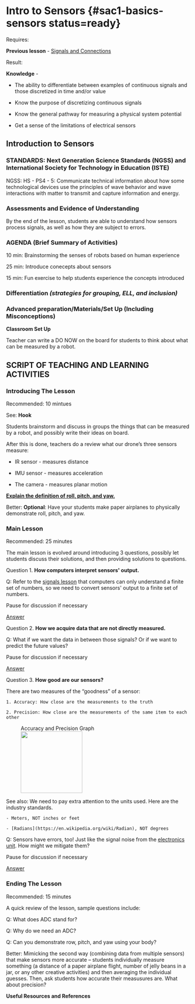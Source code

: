 # Intro to Sensors {#sac1-basics-sensors status=ready}

<div class='requirements' markdown='1'>

Requires: 

**Previous lesson** - [Signals and Connections](https://docs.duckietown.org/daffy/downloads/duckiesky_high_school/docs-duckiesky_high_school/branch/daffy-develop/doc-duckiesky_high_school/out/electronics_circuitry_signals.html)


Result: 

**Knowledge** -

- The ability to differentiate between examples of continuous signals and those discretized in time and/or value 

- Know the purpose of discretizing continuous signals

- Know the general pathway for measuring a physical system 
potential

- Get a sense of the limitations of electrical sensors


</div>

## Introduction to Sensors


### STANDARDS: Next Generation Science Standards (NGSS) and International Society for Technology in Education (ISTE)

NGSS: HS - PS4 - 5: Communicate technical information about how some technological devices use the principles of wave behavior
and wave interactions with matter to transmit and capture information and energy. 

### Assessments and Evidence of Understanding

By the end of the lesson, students are able to understand how sensors process signals, as well as how they are subject to errors.

### AGENDA (Brief Summary of Activities)

10 min: Brainstorming the senses of robots based on human experience

25 min: Introduce conecepts about sensors

15 min: Fun exercise to help students experience the concepts introduced

### Differentiation _(strategies for grouping, ELL, and inclusion)_


### Advanced preparation/Materials/Set Up (Including Misconceptions)

**Classroom Set Up**

Teacher can write a DO NOW on the board for students to think about what can be measured by a robot.


## SCRIPT OF TEACHING AND LEARNING ACTIVITIES


### Introducing The Lesson

Recommended: 10 mintues

See: **Hook**

Students brainstorm and discuss in groups the things that can be measured by a robot, and possibly write their ideas on board.

After this is done, teachers do a review what our drone’s three sensors measure: 

- IR sensor - measures distance

- IMU sensor - measures acceleration 

- The camera - measures planar motion

[**Explain the definition of roll, pitch, and yaw.**](https://docs.duckietown.org/daffy/downloads/duckiesky_high_school_student/docs-duckiesky_high_school_student/branch/daffy-develop/duckiesky_high_school_student/out/sac1_basics_sensors.html)

Better: **Optional**: Have your students make paper airplanes to physically demonstrate roll, pitch, and yaw. 

### Main Lesson

Recommended: 25 minutes

The main lesson is evolved around introducing 3 questions, possibly let students discuss their solutions, and then providing solutions to questions.

Question 1. **How computers interpret sensors' output.** 

Q: Refer to the [signals lesson](https://docs.duckietown.org/daffy/downloads/duckiesky_high_school/docs-duckiesky_high_school/branch/daffy-develop/doc-duckiesky_high_school/out/electronics_circuitry_signals.html) that computers can only understand a finite set of numbers, so we need to convert sensors' output to a finite set of numbers.

Pause for discussion if necessary

[Answer](https://docs.duckietown.org/daffy/downloads/duckiesky_high_school_student/docs-duckiesky_high_school_student/branch/daffy-develop/duckiesky_high_school_student/out/sac1_basics_sensors.html)

Question 2. **How we acquire data that are not directly measured.**

Q: What if we want the data in between those signals? Or if we want to predict the future values?

Pause for discussion if necessary

[Answer](https://docs.duckietown.org/daffy/downloads/duckiesky_high_school_student/docs-duckiesky_high_school_student/branch/daffy-develop/duckiesky_high_school_student/out/sac1_basics_sensors.html)

Question 3. **How good are our sensors?**

There are two measures of the “goodness” of a sensor: 

    1. Accuracy: How close are the measurements to the truth

    2. Precision: How close are the measurements of the same item to each other

<figure>
    <figcaption>Accuracy and Precision Graph</figcaption>
    <img style='width:12em' src="https://circuitglobe.com/wp-content/uploads/2016/09/accuracy-and-precision-compressor.jpg"/>
</figure>

See also: We need to pay extra attention to the units used. Here are the industry standards.

    - Meters, NOT inches or feet
    
    - [Radians](https://en.wikipedia.org/wiki/Radian), NOT degrees

Q: Sensors have errors, too! Just like the signal noise from the [electronics unit](https://docs.duckietown.org/daffy/downloads/duckiesky_high_school/docs-duckiesky_high_school/branch/daffy-develop/doc-duckiesky_high_school/out/electronics_circuitry_signals.html). How might we mitigate them?

Pause for discussion if necessary

[Answer](https://docs.duckietown.org/daffy/downloads/duckiesky_high_school_student/docs-duckiesky_high_school_student/branch/daffy-develop/duckiesky_high_school_student/out/sac1_basics_sensors.html)


### Ending The Lesson

Recommended: 15 minutes 

A quick review of the lesson, sample questions include:

Q: What does ADC stand for?

Q: Why do we need an ADC?

Q: Can you demonstrate row, pitch, and yaw using your body?

Better: Mimicking the second way (combining data from multiple sensors) that make sensors more accurate – students individually measure something (a distance of a paper airplane flight, number of jelly beans in a jar, or any other creative activities) and then averaging the individual guesses. Then, ask students how accurate their measusures are. What about precision?


**Useful Resources and References**
